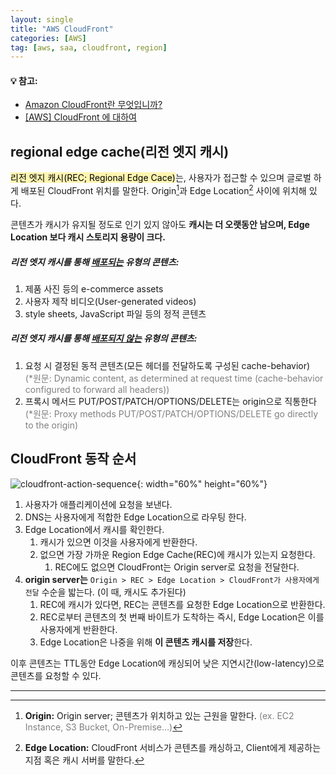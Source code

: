 ```yaml
---
layout: single
title: "AWS CloudFront"
categories: [AWS]
tag: [aws, saa, cloudfront, region]
---
```


<div class="notice">
    <h4> 💡 참고: </h4>
    <ul>
        <li> <a href="https://docs.aws.amazon.com/ko_kr/AmazonCloudFront/latest/DeveloperGuide/Introduction.html"> Amazon CloudFront란 무엇입니까? </a> </li>
        <li> <a href="https://bosungtea9416.tistory.com/entry/AWS-CloudFront"> [AWS] CloudFront 에 대하여 </a> </li>
    </ul>
</div>

## regional edge cache(리전 엣지 캐시)
<span style='color:black;background-color: #fff5b1'>리전 엣지 캐시(REC; Regional Edge Cace)</span>는, 사용자가 접근할 수 있으며 글로벌 하게 배포된 CloudFront 위치를 말한다. Origin[^1]과 Edge Location[^2] 사이에 위치해 있다.

콘텐츠가 캐시가 유지될 정도로 인기 있지 않아도 **캐시는 더 오랫동안 남으며, Edge Location 보다 캐시 스토리지 용량이 크다.**


[^1]: **Origin:** Origin server; 콘텐츠가 위치하고 있는 근원을 말한다. <span style='color:gray'>(ex. EC2 Instance, S3 Bucket, On-Premise...)</span>
[^2]: **Edge Location:** CloudFront 서비스가 콘텐츠를 캐싱하고, Client에게 제공하는 지점 혹은 캐시 서버를 말한다.


##### **리전 엣지 캐시를 통해 <u>배포되는</u> 유형의 콘텐츠:**
1. 제품 사진 등의 e-commerce assets
2. 사용자 제작 비디오(User-generated videos)
3. style sheets, JavaScript 파일 등의 정적 콘텐츠

##### **리전 엣지 캐시를 통해 <u>배포되지 않는</u> 유형의 콘텐츠:**
1. 요청 시 결정된 동적 콘텐츠(모든 헤더를 전달하도록 구성된 cache-behavior)<br>
    <span style='color:gray'>(*원문: Dynamic content, as determined at request time (cache-behavior configured to forward all headers))<span>
2. 프록시 메서드 PUT/POST/PATCH/OPTIONS/DELETE는 origin으로 직통한다<br>
    <span style='color:gray'>(*원문: Proxy methods PUT/POST/PATCH/OPTIONS/DELETE go directly to the origin)<span>

## CloudFront 동작 순서
![cloudfront-action-sequence]({{site.url}}/images/2024-01-18-aws-cloudfront/cloudfront-action-sequence.png){: width="60%" height="60%"}

1. 사용자가 애플리케이션에 요청을 보낸다.
2. DNS는 사용자에게 적합한 Edge Location으로 라우팅 한다.
3. Edge Location에서 캐시를 확인한다.
    1. 캐시가 있으면 이것을 사용자에게 반환한다.
    2. 없으면 가장 가까운 Region Edge Cache(REC)에 캐시가 있는지 요청한다.
        1. REC에도 없으면 CloudFront는 Origin server로 요청을 전달한다.
4. **origin server는** `Origin > REC > Edge Location > CloudFront가 사용자에게 전달` 수순을 밟는다. (이 때, 캐시도 추가된다)
    1. REC에 캐시가 있다면, REC는 콘텐츠를 요청한 Edge Location으로 반환한다.
    2. REC로부터 콘텐츠의 첫 번째 바이트가 도착하는 즉시, Edge Location은 이를 사용자에게 반환한다.
    3. Edge Location은 나중을 위해 **이 콘텐츠 캐시를 저장**한다.

이후 콘텐츠는 TTL동안 Edge Location에 캐싱되어 낮은 지연시간(low-latency)으로 콘텐츠를 요청할 수 있다.

---
